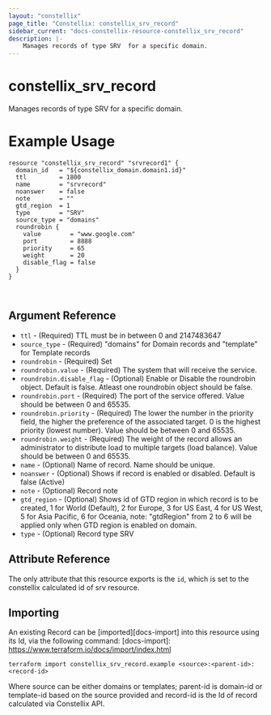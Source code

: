 ```yaml
---
layout: "constellix"
page_title: "Constellix: constellix_srv_record"
sidebar_current: "docs-constellix-resource-constellix_srv_record"
description: |-
    Manages records of type SRV  for a specific domain.
---
```

# constellix_srv_record #
Manages records of type SRV  for a specific domain.

# Example Usage #
```hcl
resource "constellix_srv_record" "srvrecord1" {
  domain_id   = "${constellix_domain.domain1.id}"
  ttl         = 1800
  name        = "srvrecord"
  noanswer    = false
  note        = ""
  gtd_region  = 1
  type        = "SRV"
  source_type = "domains"
  roundrobin {
    value        = "www.google.com"
    port         = 8888
    priority     = 65
    weight       = 20
    disable_flag = false
  }
}



```

## Argument Reference ##
* `ttl` - (Required) TTL must be in between 0 and 2147483647
* `source_type` - (Required) "domains" for Domain records and "template" for Template records
* `roundrobin` - (Required) Set
* `roundrobin.value` - (Required) The system that will receive the service.
* `roundrobin.disable_flag` - (Optional) Enable or Disable the roundrobin object. Default is false. Atleast one roundrobin object should be false.
* `roundrobin.port` - (Required) The port of the service offered. Value should be between 0 and 65535.
* `roundrobin.priority` - (Required) The lower the number in the priority field, the higher the preference of the associated target. 0 is the highest priority (lowest number). Value should be between 0 and 65535.
* `roundrobin.weight` - (Required) The weight of the record allows an administrator to distribute load to multiple targets (load balance). Value should be between 0 and 65535.
* `name` - (Optional) Name of record. Name should be unique.
* `noanswer` - (Optional) Shows if record is enabled or disabled. Default is false (Active)
* `note` - (Optional) Record note
* `gtd_region` - (Optional) Shows id of GTD region in which record is to be created, 1 for World (Default), 2 for Europe, 3 for US East, 4 for US West, 5 for Asia Pacific, 6 for Oceania, note: "gtdRegion" from 2 to 6 will be applied only when GTD region is enabled on domain.
* `type` - (Optional) Record type SRV

## Attribute Reference ##
The only attribute that this resource exports is the `id`, which is set to the constellix calculated id of srv resource.

## Importing ##

An existing Record can be [imported][docs-import] into this resource using its Id, via the following command:
[docs-import]: https://www.terraform.io/docs/import/index.html


```
terraform import constellix_srv_record.example <source>:<parent-id>:<record-id>
```

Where source can be either domains or templates; parent-id is domain-id or template-id based on the source provided and record-id is the Id of record calculated via Constellix API.